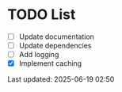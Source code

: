 # TODO List

- [ ] Update documentation
- [ ] Update dependencies
- [ ] Add logging
- [x] Implement caching

Last updated: 2025-06-19 02:50

